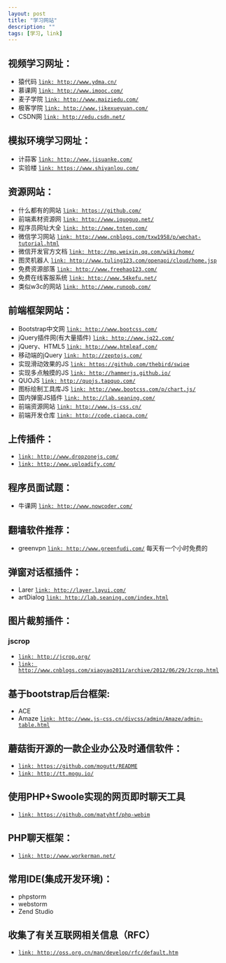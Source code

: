 ```yaml
---
layout: post
title: "学习网站"
description: ""
tags: [学习, link]
---
```


## 视频学习网址：
* 猿代码            <a href="http://www.ydma.cn/" target="view_window">`link: http://www.ydma.cn/`</a>
* 慕课网            <a href="http://www.imooc.com/">`link: http://www.imooc.com/`</a>
* 麦子学院          <a href="http://www.maiziedu.com/">`link: http://www.maiziedu.com/`</a>
* 极客学院          <a href="http://www.jikexueyuan.com/">`link: http://www.jikexueyuan.com/`</a>
* CSDN网            <a href="http://edu.csdn.net/">`link: http://edu.csdn.net/`</a>  

## 模拟环境学习网址：
* 计蒜客            <a href="http://www.jisuanke.com/">`link: http://www.jisuanke.com/`</a>
* 实验楼            <a href="https://www.shiyanlou.com/">`link: https://www.shiyanlou.com/`</a>


## 资源网站：
* 什么都有的网站    <a href="https://github.com/">`link: https://github.com/`</a>     
* 前端素材资源网    <a href="http://www.iguoguo.net/">`link: http://www.iguoguo.net/`</a>
* 程序员网址大全    <a href="http://www.tnten.com/">`link: http://www.tnten.com/`</a>
* 微信学习网站      <a href="http://www.cnblogs.com/txw1958/p/wechat-tutorial.html">`link: http://www.cnblogs.com/txw1958/p/wechat-tutorial.html`</a>
* 微信开发官方文档  <a href="http://mp.weixin.qq.com/wiki/home/">`link: http://mp.weixin.qq.com/wiki/home/`</a>
* 图灵机器人        <a href="http://www.tuling123.com/openapi/cloud/home.jsp">`link: http://www.tuling123.com/openapi/cloud/home.jsp`</a>
* 免费资源部落      <a href="http://www.freehao123.com/">`link: http://www.freehao123.com/`</a>
* 免费在线客服系统  <a href="http://www.54kefu.net/">`link: http://www.54kefu.net/`</a>
* 类似w3c的网站     <a href="http://www.runoob.com/">`link: http://www.runoob.com/`</a>


## 前端框架网站：
* Bootstrap中文网   <a href="http://www.bootcss.com/">`link: http://www.bootcss.com/`</a>
* jQuery插件网(有大量插件)      <a href="http://www.jq22.com/">`link: http://www.jq22.com/`</a>
* jQuery、HTML5     <a href="http://www.htmleaf.com/">`link: http://www.htmleaf.com/`</a>
* 移动端的jQuery    <a href="http://zeptojs.com/">`link: http://zeptojs.com/`</a>
* 实现滑动效果的JS  <a href="https://github.com/thebird/swipe">`link: https://github.com/thebird/swipe`</a>
* 实现多点触摸的JS  <a href="http://hammerjs.github.io/">`link: http://hammerjs.github.io/`</a>
* QUOJS             <a href="http://quojs.tapquo.com/">`link: http://quojs.tapquo.com/`</a>
* 图标绘制工具库JS  <a href="http://www.bootcss.com/p/chart.js/">`link: http://www.bootcss.com/p/chart.js/`</a>
* 国内弹窗JS插件   <a href="http://lab.seaning.com/">`link: http://lab.seaning.com/`</a>
* 前端资源网站     <a href="http://www.js-css.cn/">`link: http://www.js-css.cn/`</a>
* 前端开发仓库    <a href="http://code.ciaoca.com/">`link: http://code.ciaoca.com/`</a>

## 上传插件：
* <a href="http://www.dropzonejs.com/">`link: http://www.dropzonejs.com/`</a>
* <a href="http://www.uploadify.com/">`link: http://www.uploadify.com/`</a>

## 程序员面试题：
* 牛课网  <a href="http://www.nowcoder.com/">`link: http://www.nowcoder.com/`</a>

## 翻墙软件推荐：
* greenvpn    <a href="http://www.greenfudi.com/">`link: http://www.greenfudi.com/`</a>  每天有一个小时免费的

## 弹窗对话框插件：
* Larer  <a href="http://layer.layui.com/">`link: http://layer.layui.com/`</a>
* artDialog <a href="http://lab.seaning.com/index.html">`link: http://lab.seaning.com/index.html`</a>

## 图片裁剪插件：
### jscrop 
* <a href="http://jcrop.org/">`link: http://jcrop.org/`</a>     
* <a href="http://www.cnblogs.com/xiaoyao2011/archive/2012/06/29/Jcrop.html">`link: http://www.cnblogs.com/xiaoyao2011/archive/2012/06/29/Jcrop.html`</a>


## 基于bootstrap后台框架:
* ACE    
* Amaze  <a href="http://www.js-css.cn/divcss/admin/Amaze/admin-table.html">`link: http://www.js-css.cn/divcss/admin/Amaze/admin-table.html`</a>

## 蘑菇街开源的一款企业办公及时通信软件：
* <a href="https://github.com/mogutt/README">`link: https://github.com/mogutt/README`</a>
* <a href="http://tt.mogu.io/">`link: http://tt.mogu.io/`</a>

## 使用PHP+Swoole实现的网页即时聊天工具
* <a href="https://github.com/matyhtf/php-webim">`link: https://github.com/matyhtf/php-webim`</a>

## PHP聊天框架：
* <a href="http://www.workerman.net/">`link: http://www.workerman.net/`</a>

## 常用IDE(集成开发环境)：
* phpstorm          
* webstorm
* Zend Studio

## 收集了有关互联网相关信息（RFC）
* <a href="http://oss.org.cn/man/develop/rfc/default.htm">`link: http://oss.org.cn/man/develop/rfc/default.htm`</a>
